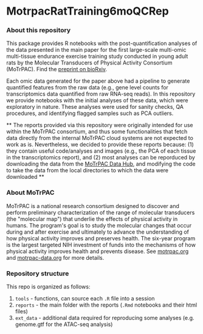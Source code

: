 # MotrpacRatTraining6moQCRep

### About this repository 
This package provides R notebooks with the post-quantification analyses of the data presented in the main paper for the first 
large-scale multi-omic multi-tissue endurance exercise training study conducted 
in young adult rats by the Molecular Transducers of Physical Activity Consortium 
(MoTrPAC). Find the [preprint on bioRxiv](https://www.biorxiv.org/content/10.1101/2022.09.21.508770v2).

Each omic data generated for the paper above had a pipeline to generate quantified features from the raw data (e.g., gene level counts for transcriptomics data quantified from raw RNA-seq reads). In this repository we provide notebooks with the initial analyses of these data, which were exploratory in nature. These analyses were used for sanity checks, QA procedures, and identifying flagged samples such as PCA outliers. 

** The reports provided via this repository were originally intended for use within the MoTrPAC consortium, and thus some functionalities that fetch data directly from the internal MoTrPAC cloud systems are not expected to work as is. Nevertheless, we decided to provide these reports because: (1) they contain useful code/analyses and images (e.g., the PCA of each tissue in the transcriptomics report), and (2) most analyses can be reporduced by downloading the data from the [MoTrPAC Data Hub](https://motrpac-data.org/), and modifying the code to take the data from the local directories to which the data were downloaded **

### About MoTrPAC
MoTrPAC is a national research consortium designed to discover and perform 
preliminary characterization of the range of molecular transducers (the 
"molecular map") that underlie the effects of physical activity in humans. 
The program's goal is to study the molecular changes that occur during and after 
exercise and ultimately to advance the understanding of how physical activity 
improves and preserves health. The six-year program is the largest targeted NIH 
investment of funds into the mechanisms of how physical activity improves health 
and prevents disease. See [motrpac.org](https://www.motrpac.org/) and 
[motrpac-data.org](https://motrpac-data.org/) for more details. 

### Repository structure

This repo is organized as follows:

1. `tools` - functions, can source each `.R` file into a session
1. `reports` - the main folder with the reports (`.Rmd` notebooks and their html files)
1. `ext_data` - additional data required for reproducing some analyses (e.g. genome.gtf for the ATAC-seq analysis)

